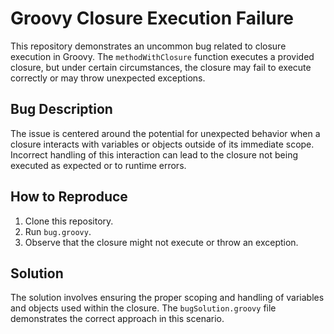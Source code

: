 # Groovy Closure Execution Failure

This repository demonstrates an uncommon bug related to closure execution in Groovy. The `methodWithClosure` function executes a provided closure, but under certain circumstances, the closure may fail to execute correctly or may throw unexpected exceptions.

## Bug Description
The issue is centered around the potential for unexpected behavior when a closure interacts with variables or objects outside of its immediate scope.  Incorrect handling of this interaction can lead to the closure not being executed as expected or to runtime errors.

## How to Reproduce
1. Clone this repository.
2. Run `bug.groovy`.
3. Observe that the closure might not execute or throw an exception.

## Solution
The solution involves ensuring the proper scoping and handling of variables and objects used within the closure. The `bugSolution.groovy` file demonstrates the correct approach in this scenario.